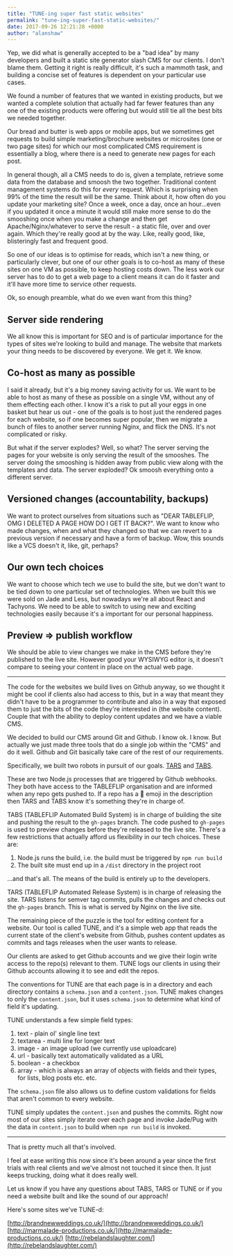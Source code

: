 ```yaml
---
title: "TUNE-ing super fast static websites"
permalink: "tune-ing-super-fast-static-websites/"
date: 2017-09-26 12:21:28 +0000
author: "alanshaw"
---
```

Yep, we did what is generally accepted to be a "bad idea" by many developers and built a static site generator slash CMS for our clients. I don't blame them. Getting it right is really difficult, it's such a mammoth task, and building a concise set of features is dependent on your particular use cases.

We found a number of features that we wanted in existing products, but we wanted a complete solution that actually had far fewer features than any one of the existing products were offering but would still tie all the best bits we needed together.

Our bread and butter is web apps or mobile apps, but we sometimes get requests to build simple marketing/brochure websites or microsites (one or two page sites) for which our most complicated CMS requirement is essentially a blog, where there is a need to generate new pages for each post.

In general though, all a CMS needs to do is, given a template, retrieve some data from the database and smoosh the two together. Traditional content management systems do this for _every_ request. Which is surprising when 99% of the time the result will be the same. Think about it, how often do you update your marketing site? Once a week, once a day, once an hour...even if you updated it once a minute it would still make more sense to do the smooshing once when you make a change and then get Apache/Nginx/whatever to serve the result - a static file, over and over again. Which they're really good at by the way. Like, really good, like, blisteringly fast and frequent good.

So one of our ideas is to optimise for reads, which isn't a new thing, or particularly clever, but one of our other goals is to co-host as many of these sites on one VM as possible, to keep hosting costs down. The less work our server has to do to get a web page to a client means it can do it faster and it'll have more time to service other requests.

Ok, so enough preamble, what do we even want from this thing?

## Server side rendering

We all know this is important for SEO and is of particular importance for the types of sites we're looking to build and manage. The website that markets your thing needs to be discovered by everyone. We get it. We know.

## Co-host as many as possible

I said it already, but it's a big money saving activity for us. We want to be able to host as many of these as possible on a single VM, without any of them effecting each other. I know it's a risk to put all your eggs in one basket but hear us out - one of the goals is to host just the rendered pages for each website, so if one becomes super popular, then we migrate a bunch of files to another server running Nginx, and flick the DNS. It's not complicated or risky.

But what if the server explodes? Well, so what? The server serving the pages for your website is only serving the result of the smooshes. The server doing the smooshing is hidden away from public view along with the templates and data. The server exploded? Ok smoosh everything onto a different server.

## Versioned changes (accountability, backups)

We want to protect ourselves from situations such as "DEAR TABLEFLIP, OMG I DELETED A PAGE HOW DO I GET IT BACK?". We want to know who made changes, when and what they changed so that we can revert to a previous version if necessary and have a form of backup. Wow, this sounds like a VCS doesn't it, like, git, perhaps?

## Our own tech choices

We want to choose which tech we use to build the site, but we don't want to be tied down to one particular set of technologies. When we built this we were sold on Jade and Less, but nowadays we're all about React and Tachyons. We need to be able to switch to using new and exciting technologies easily because it's a important for our personal happiness.

## Preview => publish workflow

We should be able to view changes we make in the CMS before they're published to the live site. However good your WYSIWYG editor is, it doesn't compare to seeing your content in place on the actual web page.

---

The code for the websites we build lives on Github anyway, so we thought it might be cool if clients also had access to this, but in a way that meant they didn't have to be a programmer to contribute and also in a way that exposed them to just the bits of the code they're interested in (the website content). Couple that with the ability to deploy content updates and we have a viable CMS.

We decided to build our CMS around Git and Github. I know ok. I know. But actually we just made three tools that do a single job within the "CMS" and do it well. Github and Git basically take care of the rest of our requirements.

Specifically, we built two robots in pursuit of our goals. [TARS](https://github.com/tableflip-tars) and [TABS](https://github.com/tableflip-tabs).

These are two Node.js processes that are triggered by Github webhooks. They both have access to the TABLEFLIP organisation and are informed when any repo gets pushed to. If a repo has a 🤖 emoji in the description then TARS and TABS know it's something they're in charge of.

TABS (TABLEFLIP Automated Build System) is in charge of building the site and pushing the result to the `gh-pages` branch. The code pushed to `gh-pages` is used to preview changes before they're released to the live site. There's a few restrictions that actually afford us flexibility in our tech choices. These are:

1. Node.js runs the build, i.e. the build must be triggered by `npm run build`
2. The built site must end up in a `/dist` directory in the project root

...and that's all. The means of the build is entirely up to the developers.

TARS (TABLEFLIP Automated Release System) is in charge of releasing the site. TARS listens for semver tag commits, pulls the changes and checks out the `gh-pages` branch. This is what is served by Nginx on the live site.

The remaining piece of the puzzle is the tool for editing content for a website. Our tool is called TUNE, and it's a simple web app that reads the current state of the client's website from Github, pushes content updates as commits and tags releases when the user wants to release.

Our clients are asked to get Github accounts and we give their login write access to the repo(s) relevant to them. TUNE logs our clients in using their Github accounts allowing it to see and edit the repos.

The conventions for TUNE are that each page is in a directory and each directory contains a `schema.json` and a `content.json`. TUNE makes changes to only the `content.json`, but it uses `schema.json` to determine what kind of field it's updating.

TUNE understands a few simple field types:

1. text - plain ol' single line text
2. textarea - multi line for longer text
3. image - an image upload (we currently use uploadcare)
4. url - basically text automatically validated as a URL
5. boolean - a checkbox
6. array - which is always an array of objects with fields and their types, for lists, blog posts etc. etc.

The `schema.json` file also allows us to define custom validations for fields that aren't common to every website.

TUNE simply updates the `content.json` and pushes the commits. Right now most of our sites simply iterate over each page and invoke Jade/Pug with the data in `content.json` to build when `npm run build` is invoked.

---

That is pretty much all that's involved.

I feel at ease writing this now since it's been around a year since the first trials with real clients and we've almost not touched it since then. It just keeps trucking, doing what it does really well.

Let us know if you have any questions about TABS, TARS or TUNE or if you need a website built and like the sound of our approach!

Here's some sites we've TUNE-d:

[http://brandnewweddings.co.uk/](http://brandnewweddings.co.uk/)
[http://marmalade-productions.co.uk/](http://marmalade-productions.co.uk/)
[http://rebelandslaughter.com/](http://rebelandslaughter.com/)
